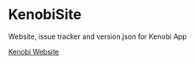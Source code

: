 # KenobiSite
Website, issue tracker and version.json for Kenobi App

[Kenobi Website](https://aayush9029.github.io/KenobiSite/)
